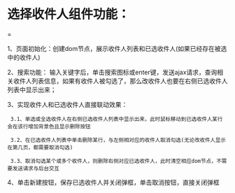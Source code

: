# 选择收件人组件功能：
=

1、页面初始化：创建dom节点，展示收件人列表和已选收件人(如果已经存在被选中的收件人)

2、搜索功能： 输入关键字后，单击搜索图标或enter键，发送ajax请求，查询相关收件人列表信息，如果有收件人被勾选了，那么改收件人也要在右侧已选收件人列表中显示出来；

3、实现收件人和已选收件人直接联动效果：

     3.1、单选或全选收件人在右侧已选收件人列表中显示出来，此时鼠标移动到已选收件人某行会在该行增加背景色且显示删除按钮
   
     3.2、在已选收件人列表中单击删除某行，与左侧相对应的收件人取消勾选(无论改收件人显示在第几页，都需要取消勾选)
   
     3.3、取消勾选某个或多个收件人，则删除右侧对应已选收件人，此时清空相应dom节点，不需要发送请求与后台交互
   
4、单击新建按钮，保存已选收件人并关闭弹框，单击取消按钮，直接关闭弹框
